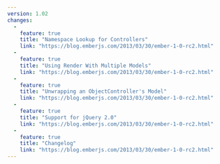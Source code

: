 ```yaml
---
version: 1.02
changes:
  -
    feature: true
    title: "Namespace Lookup for Controllers"
    link: "https://blog.emberjs.com/2013/03/30/ember-1-0-rc2.html"
  -
    feature: true
    title: "Using Render With Multiple Models"
    link: "https://blog.emberjs.com/2013/03/30/ember-1-0-rc2.html"
  -
    feature: true
    title: "Unwrapping an ObjectController's Model"
    link: "https://blog.emberjs.com/2013/03/30/ember-1-0-rc2.html"
  -
    feature: true
    title: "Support for jQuery 2.0"
    link: "https://blog.emberjs.com/2013/03/30/ember-1-0-rc2.html"
  -
    feature: true
    title: "Changelog"
    link: "https://blog.emberjs.com/2013/03/30/ember-1-0-rc2.html"
---
```

